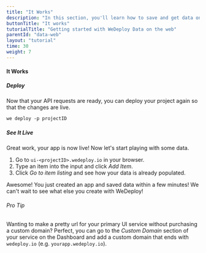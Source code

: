 ```yaml
---
title: "It Works"
description: "In this section, you'll learn how to save and get data on the web using the WeDeploy API Client."
buttonTitle: "It works"
tutorialTitle: "Getting started with WeDeploy Data on the web"
parentId: "data-web"
layout: "tutorial"
time: 30
weight: 7
---
```


#### It Works

##### Deploy

Now that your API requests are ready, you can deploy your project again so that the changes are live.

```xml
we deploy -p projectID
```

##### See It Live

Great work, your app is now live! Now let's start playing with some data.

1. Go to `ui-<projectID>.wedeploy.io` in your browser.
2. Type an item into the input and click _Add Item_.
3. Click _Go to item listing_ and see how your data is already populated.

Awesome! You just created an app and saved data within a few minutes! We can't wait to see what else you create with WeDeploy!

<aside>

###### <span class="icon-16-star"></span> Pro Tip

Wanting to make a pretty url for your primary UI service without purchasing a custom domain? Perfect, you can go to the _Custom Domain_ section of your service on the Dashboard and add a custom domain that ends with `wedeploy.io` (e.g. `yourapp.wedeploy.io`).

</aside>
